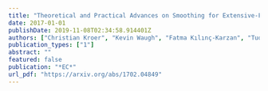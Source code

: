 ```yaml
---
title: "Theoretical and Practical Advances on Smoothing for Extensive-Form Games"
date: 2017-01-01
publishDate: 2019-11-08T02:34:58.914401Z
authors: ["Christian Kroer", "Kevin Waugh", "Fatma Kılınç-Karzan", "Tuomas Sandholm"]
publication_types: ["1"]
abstract: ""
featured: false
publication: "*EC*"
url_pdf: "https://arxiv.org/abs/1702.04849"
---
```


